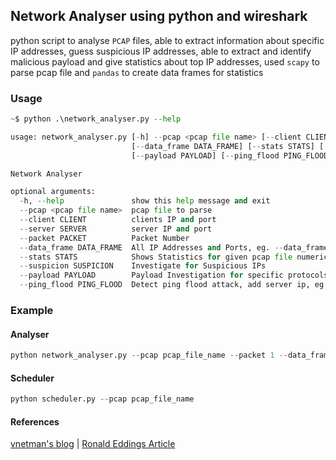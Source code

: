 ## Network Analyser using python and wireshark
python script to analyse `PCAP` files, able to extract information about specific IP addresses, guess suspicious IP addresses, able to extract and identify malicious payload and give statistics about top IP addresses, used `scapy` to parse pcap file and `pandas` to create data frames for statistics

### Usage
```python
~$ python .\network_analyser.py --help

usage: network_analyser.py [-h] --pcap <pcap file name> [--client CLIENT] [--server SERVER] [--packet PACKET]
                           [--data_frame DATA_FRAME] [--stats STATS] [--suspicion SUSPICION] 
                           [--payload PAYLOAD] [--ping_flood PING_FLOOD]

Network Analyser

optional arguments:
  -h, --help               show this help message and exit
  --pcap <pcap file name>  pcap file to parse
  --client CLIENT          clients IP and port
  --server SERVER          server IP and port
  --packet PACKET          Packet Number
  --data_frame DATA_FRAME  All IP Addresses and Ports, eg. --data_frame src,dst
  --stats STATS            Shows Statistics for given pcap file numerical or graphical, eg. --stats num,graph
  --suspicion SUSPICION    Investigate for Suspicious IPs
  --payload PAYLOAD        Payload Investigation for specific protocols, eg. --payload get,post
  --ping_flood PING_FLOOD  Detect ping flood attack, add server ip, eg. --ping_flood 192.168.0.1
```
### Example
#### Analyser
```python 
python network_analyser.py --pcap pcap_file_name --packet 1 --data_frame src,dst,sport,dport --stats num,graph --suspicion true --payload get,post --ping_flood server_IP
```
#### Scheduler
```python 
python scheduler.py --pcap pcap_file_name 
```

#### References 
[vnetman's blog](https://vnetman.github.io/pcap/python/pyshark/scapy/libpcap/2018/10/25/analyzing-packet-captures-with-python-part-1.html) |
[Ronald Eddings Article](https://medium.com/hackervalleystudio/learning-packet-analysis-with-data-science-5356a3340d4e)
